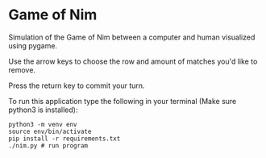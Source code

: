# Game of Nim
Simulation of the Game of Nim between a computer and human visualized using pygame.

Use the arrow keys to choose the row and amount of matches you'd like to remove.

Press the return key to commit your turn.

To run this application type the following in your terminal (Make sure python3 is installed):
```
python3 -m venv env
source env/bin/activate
pip install -r requirements.txt
./nim.py # run program
```
